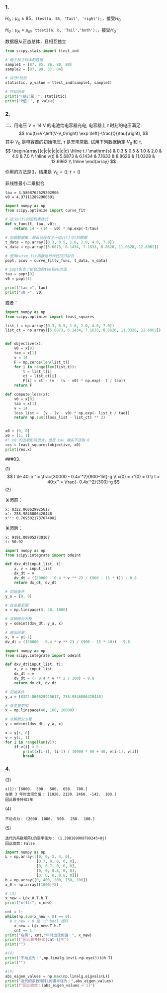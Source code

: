 ### 1. 

$H_0:\mu_A \ge 85$，`ttest(a, 85, 'Tail', 'right');`，接受$H_0$

$H_0:\mu_A = \mu_B$，`ttest2(a, b, 'Tail','both');`，接受$H_0$

数据服从正态总体，且相互独立

```python
from scipy.stats import ttest_ind

# 两个独立样本的数据
sample1 = [87, 85, 86, 80, 80]
sample2 = [87, 90, 87, 84]

# 执行t检验
statistic, p_value = ttest_ind(sample1, sample2)

# 打印结果
print("T统计量：", statistic)
print("P值：", p_value)
```

### 2.

二、用电压 $V=14 \mathrm{~V}$ 的电池给电容器充电, 电容器上 $t$ 时刻的电压满足:
$$
\nu(t)=V-\left(V-V_0\right) \exp \left(-\frac{t}{\tau}\right),
$$
其中 $V_0$ 是电容器的初始电压, $\tau$ 是充电常数. 试用下列数据确定 $V_0$ 和 $\tau$.
$$
\begin{array}{c|c|c|c|c|c|c}
\hline t / \mathrm{s} & 0.3 & 0.5 & 1.0 & 2.0 & 4.0 & 7.0 \\
\hline v(t) & 5.6873 & 6.1434 & 7.1633 & 8.8626 & 11.0328 & 12.6962 \\
\hline
\end{array}
$$


你用的方法是$()$，结果是 $V_0=();\tau=()$

非线性最小二乘拟合

```
tau = 3.5868762629202906
v0 = 4.971112892906591
```

```python
import numpy as np
from scipy.optimize import curve_fit

# 定义v(t)的函数表达式
def v_func(t, tau, v0):
    return 14 - (14 - v0) * np.exp(-t/tau)

# 加载数据集，假设已经有了一组v(t)与t的数据
t_data = np.array([0.3, 0.5, 1.0, 2.0, 4.0, 7.0])
v_data = np.array([5.6873, 6.1434, 7.1633, 8.8626, 11.0328, 12.6962])

# 使用curve_fit函数进行线性回归拟合
popt, pcov = curve_fit(v_func, t_data, v_data)

# popt包含了拟合出的tau和v0的值
tau = popt[0]
v0 = popt[1]

print("tau =", tau)
print("v0 =", v0)
```

或者：

```python
import numpy as np
from scipy.optimize import least_squares

list_t = np.array([0.3, 0.5, 1.0, 2.0, 4.0, 7.0])
list_ct = np.array([5.6873, 6.1434, 7.1633, 8.8626, 11.0328, 12.6962])


def objective(x):
    v0 = x[0]
    tao = x[1]
    v = 14
    F = np.zeros(len(list_t))
    for i in range(len(list_t)):
        t = list_t[i]
        ct = list_ct[i]
        F[i] = ct - (v - (v - v0) * np.exp(- t / tao))
    return F

def compute_loss(x):
    v0 = x[0]
    tao = x[1]
    v = 14
    loss_list =  (v - (v - v0) * np.exp(- list_t / tao))
    return np.sum((loss_list - list_ct) ** 2)


x0 = [0, 0]
x0 = [1, 1]
#! x0 的选取影响很大，但是 tau 确实不该取 0
res = least_squares(objective, x0)
print(res.x)
```

###03.

(1)
$$
t \le 40: 
x'' = \frac{30000 - 0.4x'^2}{900-15t}-g \\
x(0) = x'(0) = 0 \\
t > 40:x'' = \frac{- 0.4x'^2}{300}-g
$$
(2)

关闭前：

```
x: 8322.860629925617
x': 258.9846006420448
x'': 0.7693021737074002
```

关闭后：
```
x: 9191.009052730167 
t: 50.92
```

```python
import numpy as np
from scipy.integrate import odeint

def dxv_dt(input_list, t):
    x, v = input_list
    dx_dt = v
    dv_dt = ((30000 - 0.4 * v ** 2) / (900 - 15 * t)) - 9.8
    return dx_dt, dv_dt

# 初始条件
y_a = [0, 0]

# 自变量范围
x = np.linspace(0, 40, 1000)

# 求解微分方程
y = odeint(dxv_dt, y_a, x)

# 输出结果
x, v = y[-1]
dv_dt = ((30000 - 0.4 * v ** 2) / (900 - 15 * 40)) - 9.8
```

```python
import numpy as np
from scipy.integrate import odeint

def dxv_dt(input_list, t):
    x, v = input_list
    dx_dt = v
    dv_dt = (- 0.4 * v ** 2 / 300) - 9.8
    return dx_dt, dv_dt

# 初始条件
y_a = [8322.860629925617, 258.9846006420448]

# 自变量范围
x = np.linspace(40, 100, 10000)

# 求解微分方程
y = odeint(dxv_dt, y_a, x)

x = y[:, 0]
v = y[:, 1]
for i in range(len(v)):
    if v[i] < 0 :
        print(x[i-1], (i-1) / 10000 * 60 + 40, v[i-1], v[i])
        break
```

### 4.

(3) 

```
x(1): [6000.  300.  500.  650.  700.]
在第 3 年时出现负值： [1020. 2120. 2460. -142.  100.]
因此最多持续2年
```

(4)

```
不动点为： [2000. 1000.  500.  250.  100.]
```

(5)

```
迭代的系数矩阵L的谱半径为： (1.298189908789245+0j)
因此收敛：False
```

```python
import numpy as np
L = np.array([[0, 0, 2, 4, 0],
              [0.7, 0, 0, 0, 0],
              [0, 0.7, 0, 0, 0],
              [0, 0, 0.8, 0, 0],
              [0, 0, 0, 0.8, 0]])
h = np.array([0, 400, 200, 150, 100])
x_0 = np.array([1000]*5)

# (3)
x_new = L@x_0.T-h.T
print("x(1):", x_new)

cnt = 1;
while(np.sum(x_new < 0) == 0):
  # x_new < 0 是一个 bool 矩阵
    x_new = L@x_new.T-h.T
    cnt += 1
print("在第", cnt,"年时出现负值：", x_new)
print(f"因此最多持续{cnt-1}年")
print("")

#(4)
print("不动点为：",np.linalg.inv(L-np.eye(5))@h.T)
print("")

#(5)
abs_eigen_values = np.max(np.linalg.eigvals(L))
print("迭代的系数矩阵L的谱半径为：",abs_eigen_values)
print(f"因此收敛：{abs_eigen_values < 1}")
```

